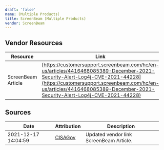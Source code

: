```yaml
---
draft: 'false'
name: (Multiple Products)
title: ScreenBeam (Multiple Products)
vendor: ScreenBeam
---
```


## Vendor Resources
| Resource | Link |
| --- | --- |
| ScreenBeam Article | [https://customersupport.screenbeam.com/hc/en-us/articles/4416468085389-December-2021-Security-Alert-Log4j-CVE-2021-44228](https://customersupport.screenbeam.com/hc/en-us/articles/4416468085389-December-2021-Security-Alert-Log4j-CVE-2021-44228) |



## Sources
| Date | Attribution | Description |
| --- | --- | --- |
| 2021-12-17 14:04:59 | [CISAGov](https://raw.githubusercontent.com/cisagov/log4j-affected-db/develop/README.md) | Updated vendor link ScreenBeam Article.  |
